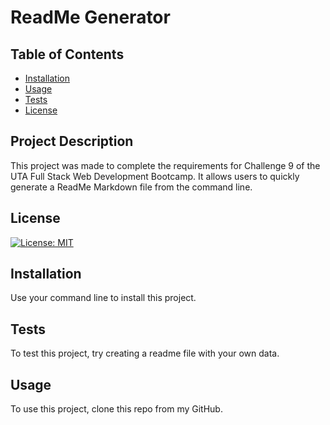 # ReadMe Generator

  ## Table of Contents 

- [Installation](#installation)
- [Usage](#usage)
- [Tests](#tests)
- [License](#license)

## Project Description

 This project was made to complete the requirements for Challenge 9 of the UTA Full Stack Web Development Bootcamp. It allows users to quickly generate a ReadMe Markdown file from the command line.

## License

[![License: MIT](https://img.shields.io/badge/License-MIT-blue.svg)](https://opensource.org/licenses/MIT)

## Installation

Use your command line to install this project.

## Tests

To test this project, try creating a readme file with your own data. 

## Usage

To use this project, clone this repo from my GitHub. 
